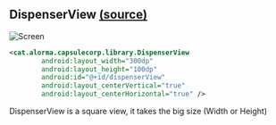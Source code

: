 ## DispenserView [(source)](https://github.com/alorma/capsulecorp/blob/master/Demo/src/main/res/layout/fragment_main.xml)

![Screen](https://raw2.github.com/alorma/capsulecorp/master/doc/art/screen_colors.png)

``` xml
<cat.alorma.capsulecorp.library.DispenserView
        android:layout_width="300dp"
        android:layout_height="100dp"
        android:id="@+id/dispenserView"
        android:layout_centerVertical="true"
        android:layout_centerHorizontal="true" />
```

DispenserView is a square view, it takes the big size  (Width or Height)